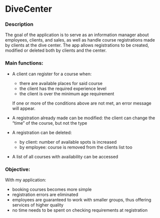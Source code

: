 # DiveCenter
### Description

The goal of the application is to serve as an information manager about employees, clients, and sales, as well as handle course registrations made by clients at the dive center. The app allows registrations to be created, modified or deleted both by clients and the center. 

### Main functions:

- A client can register for a course when:
    - there are available places for said course
    - the client has the required experience level
    - the client is over the minimum age requirement
    
    If one or more of the conditions above are not met, an error message will appear.
    
- A registration already made can be modified: the client can change the “time” of the course, but not the type
- A registration can be deleted:
    - by client: number of available spots is increased
    - by employee: course is removed from the clients list too
- A list of all courses with availability can be accessed

### Objective:

With my application:

- booking courses becomes more simple
- registration errors are eliminated
- employees are guaranteed to work with smaller groups, thus offering services of higher quality
- no time needs to be spent on checking requirements at registration
